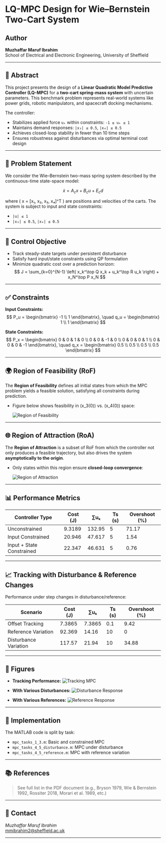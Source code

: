 # LQ-MPC Design for Wie–Bernstein Two-Cart System

## Author
**Muzhaffar Maruf Ibrahim**  
School of Electrical and Electronic Engineering, University of Sheffield

---

## 🧠 Abstract

This project presents the design of a **Linear Quadratic Model Predictive Controller (LQ-MPC)** for a **two-cart spring-mass system** with uncertain parameters. This benchmark problem represents real-world systems like power grids, robotic manipulators, and spacecraft docking mechanisms.

The controller:

- Stabilizes applied force `uₖ` within constraints: `-1 ≤ uₖ ≤ 1`
- Maintains demand responses: `|x₃| ≤ 0.5`, `|x₄| ≤ 0.5`
- Achieves closed-loop stability in fewer than 10 time steps
- Ensures robustness against disturbances via optimal terminal cost design

---

## 🧾 Problem Statement

We consider the Wie–Bernstein two-mass spring system described by the continuous-time state-space model:

$$
\dot{x} = A_c x + B_c u + E_c d
$$

where \( x = [x₁, x₂, x₃, x₄]^T \) are positions and velocities of the carts. The system is subject to input and state constraints:

- `|u| ≤ 1`
- `|x₃| ≤ 0.5`, `|x₄| ≤ 0.5`

---

## 🎯 Control Objective

- Track steady-state targets under persistent disturbance
- Satisfy hard input/state constraints using QP formulation
- Minimize quadratic cost over a prediction horizon:
$$
J = \sum_{k=0}^{N-1} \left( x_k^\top Q x_k + u_k^\top R u_k \right) + x_N^\top P x_N
$$

---

## ✅ Constraints

**Input Constraints:**
$$
P_u = \begin{bmatrix} -1 \\ 1 \end{bmatrix}, \quad q_u = \begin{bmatrix} 1 \\ 1 \end{bmatrix}
$$

**State Constraints:**
$$
P_x = \begin{bmatrix}
0 & 0 & 1 & 0 \\
0 & 0 & -1 & 0 \\
0 & 0 & 0 & 1 \\
0 & 0 & 0 & -1
\end{bmatrix}, \quad
q_x = \begin{bmatrix}
0.5 \\
0.5 \\
0.5 \\
0.5
\end{bmatrix}
$$

---

## 🌍 Region of Feasibility (RoF)

The **Region of Feasibility** defines all initial states from which the MPC problem yields a feasible solution, satisfying all constraints during prediction.

- Figure below shows feasibility in \(x_3(0)\) vs. \(x_4(0)\) space:
  
  ![Region of Feasibility](assets/region_of_feasibility.png)

---

## 🌐 Region of Attraction (RoA)

The **Region of Attraction** is a subset of RoF from which the controller not only produces a feasible trajectory, but also drives the system **asymptotically to the origin**.

- Only states within this region ensure **closed-loop convergence**:
  
  ![Region of Attraction](assets/region_of_attraction.png)

---

## 📊 Performance Metrics

| Controller Type         | Cost (J) | ∑uₖ     | Ts (s) | Overshoot (%) |
|-------------------------|----------|----------|--------|----------------|
| Unconstrained           | 9.3189   | 132.95   | 5      | 71.17          |
| Input Constrained       | 20.946   | 47.617   | 5      | 1.54           |
| Input + State Constrained | 22.347 | 46.631   | 5      | 0.76           |

---

## 📈 Tracking with Disturbance & Reference Changes

Performance under step changes in disturbance/reference:

| Scenario               | Cost (J) | ∑uₖ   | Ts (s) | Overshoot (%) |
|------------------------|----------|--------|--------|----------------|
| Offset Tracking        | 7.3865   | 7.3865 | 0.1    | 9.42           |
| Reference Variation    | 92.369   | 14.16  | 10     | 0              |
| Disturbance Variation  | 117.57   | 21.94  | 10     | 34.88          |

---

## 📎 Figures

- **Tracking Performance:**
  ![Tracking MPC](assets/tracking_mpc.png)

- **With Various Disturbances:**
  ![Disturbance Response](assets/disturbance_response.png)

- **With Various References:**
  ![Reference Response](assets/reference_response.png)

---

## 🧰 Implementation

The MATLAB code is split by task:

- `mpc_tasks_1_3.m`: Basic and constrained MPC
- `mpc_tasks_4_5_disturbance.m`: MPC under disturbance
- `mpc_tasks_4_5_reference.m`: MPC with reference variation

---

## 📚 References

> See full list in the PDF document (e.g., Bryson 1979, Wie & Bernstein 1992, Rossiter 2018, Morari et al. 1989, etc.)

---

## 📩 Contact

*Muzhaffar Maruf Ibrahim*  
[mmibrahim2@sheffield.ac.uk](mailto:mmibrahim2@sheffield.ac.uk)

---

